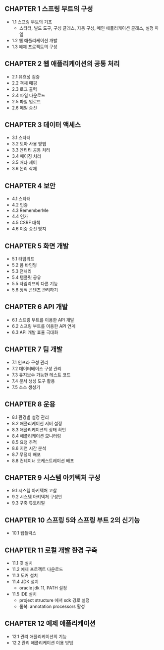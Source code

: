 ## CHAPTER 1 스프링 부트의 구성
* 1.1 스프링 부트의 기초
	* 스타터, 빌드 도구, 구성 클래스, 자동 구성, 메인 애플리케이션 클래스, 설정 파일
* 1.2 웹 애플리케이션 개발
* 1.3 예제 프로젝트의 구성

## CHAPTER 2 웹 애플리케이션의 공통 처리
* 2.1 유효성 검증
* 2.2 객체 매핑
* 2.3 로그 출력
* 2.4 파일 다운로드
* 2.5 파일 업로드
* 2.6 메일 송신

## CHAPTER 3 데이터 액세스
* 3.1 스타터
* 3.2 도마 사용 방법
* 3.3 엔티티 공통 처리
* 3.4 페이징 처리
* 3.5 배타 제어
* 3.6 논리 삭제

## CHAPTER 4 보안
* 4.1 스타터
* 4.2 인증
* 4.3 RememberMe
* 4.4 인가
* 4.5 CSRF 대책
* 4.6 이중 송신 방지

## CHAPTER 5 화면 개발
* 5.1 타임리프
* 5.2 폼 바인딩
* 5.3 전처리
* 5.4 템플릿 공유
* 5.5 타임리프의 다른 기능
* 5.6 정적 콘텐츠 관리하기

## CHAPTER 6 API 개발
* 6.1 스프링 부트를 이용한 API 개발
* 6.2 스프링 부트를 이용한 API 연계
* 6.3 API 개발 효율 극대화

## CHAPTER 7 팀 개발
* 7.1 인프라 구성 관리
* 7.2 데이터베이스 구성 관리
* 7.3 유지보수 가능한 테스트 코드
* 7.4 문서 생성 도구 활용
* 7.5 소스 생성기

## CHAPTER 8 운용
* 8.1 환경별 설정 관리
* 8.2 애플리케이션 서버 설정
* 8.3 애플리케이션의 상태 확인
* 8.4 애플리케이션 모니터링
* 8.5 요청 추적
* 8.6 지연 시간 분석
* 8.7 무정지 배포
* 8.8 컨테이너 오케스트레이션 배포

## CHAPTER 9 시스템 아키텍처 구성
* 9.1 시스템 아키텍처 고찰
* 9.2 시스템 아키텍처 구성안
* 9.3 구축 튜토리얼

## CHAPTER 10 스프링 5와 스프링 부트 2의 신기능
* 10.1 웹플럭스

## CHAPTER 11 로컬 개발 환경 구축
* 11.1 깃 설치
* 11.2 예제 프로젝트 다운로드
* 11.3 도커 설치
* 11.4 JDK 설치
	* oracle jdk 11, PATH 설정
* 11.5 IDE 설치
	* project structure 에서 sdk 경로 설정
	* 롬복: annotation processors 활성

## CHAPTER 12 예제 애플리케이션
* 12.1 관리 애플리케이션의 기능
* 12.2 관리 애플리케이션 이용 방법 